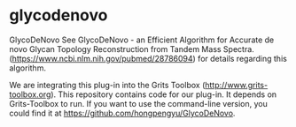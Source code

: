 # glycodenovo

GlycoDeNovo
See GlycoDeNovo - an Efficient Algorithm for Accurate de novo Glycan Topology Reconstruction from Tandem Mass Spectra. (https://www.ncbi.nlm.nih.gov/pubmed/28786094) for details regarding this algorithm.

We are integrating this plug-in into the Grits Toolbox (http://www.grits-toolbox.org). This repository contains code for our plug-in. It depends on Grits-Toolbox to run. If you want to use the command-line version, you could find it at https://github.com/hongpengyu/GlycoDeNovo.
